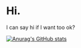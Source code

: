 # Hi.

I can say hi if I want too ok?

[![Anurag's GitHub stats](https://github-readme-stats.vercel.app/api?username=Lucas4545ah)](https://www.youtube.com/watch?v=dQw4w9WgXcQ)
